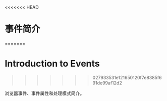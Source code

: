 <<<<<<< HEAD
# 事件简介
=======
# Introduction to Events
>>>>>>> 027933531e121650120f7e8385f691de99af12d2

浏览器事件、事件属性和处理模式简介。

